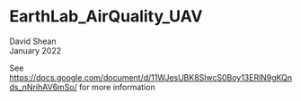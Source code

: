 # EarthLab_AirQuality_UAV
David Shean  
January 2022

See https://docs.google.com/document/d/11WJesUBK8SlwcS0Boy13ERlN9gKQnds_nNrihAV6mSo/ for more information
